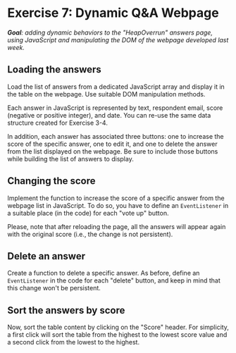 # Exercise 7: Dynamic Q&A Webpage

_**Goal**: adding dynamic behaviors to the "HeapOverrun" answers page, using JavaScript and manipulating the DOM of the webpage developed last week._

## Loading the answers

Load the list of answers from a dedicated JavaScript array and display it in the table on the webpage. Use suitable DOM manipulation methods.

Each answer in JavaScript is represented by text, respondent email, score (negative or positive integer), and date. You can re-use the same data structure created for Exercise 3-4.

In addition, each answer has associated three buttons: one to increase the score of the specific answer, one to edit it, and one to delete the answer from the list displayed on the webpage. Be sure to include those buttons while building the list of answers to display.

## Changing the score

Implement the function to increase the score of a specific answer from the webpage list in JavaScript. To do so, you have to define an `EventListener` in a suitable place (in the code) for each "vote up" button.

Please, note that after reloading the page, all the answers will appear again with the original score (i.e., the change is not persistent).

## Delete an answer

Create a function to delete a specific answer. As before, define an `EventListener` in the code for each "delete" button, and keep in mind that this change won't be persistent.

## Sort the answers by score

Now, sort the table content by clicking on the "Score" header. For simplicity, a first click will sort the table from the highest to the lowest score value and a second click from the lowest to the highest.
